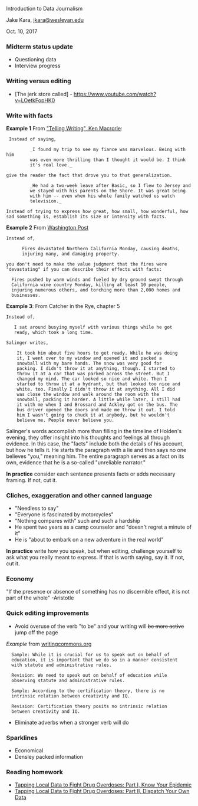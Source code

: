 Introduction to Data Journalism

Jake Kara, jkara@wesleyan.edu

Oct. 10, 2017

### Midterm status update

* Questioning data
* Interview progress

### Writing versus editing

* [The jerk store called] - https://www.youtube.com/watch?v=LOetkFopHK0

### Write with facts

__Example 1__ From ["Telling Writing", Ken Macrorie](https://www.amazon.com/Telling-Writing-Ken-Macrorie/dp/0867091533?SubscriptionId=AKIAILSHYYTFIVPWUY6Q&tag=ad-backfill-amzn-one-good-20&linkCode=xm2&camp=2025&creative=165953&creativeASIN=0867091533):

     Instead of saying,

     	     _I found my trip to see my fiance was marvelous. Being with him
     	     was even more thrilling than I thought it would be. I think
     	     it's real love._

    give the reader the fact that drove you to that generalization.

    	     _He had a two-week leave after Basic, so I flew to Jersey and
    	     we stayed with his parents on the Shore. It was great being
    	     with him -- even when his whole family watched us watch
    	     television._

    Instead of trying to express how great, how small, how wonderful, how
    sad something is, establish its size or intensity with facts.

__Example 2__ From [Washington Post](https://www.washingtonpost.com/news/post-nation/wp/2017/10/09/fast-moving-wildfires-ravage-northern-californias-wine-country/?hpid=hp_hp-top-table-main_no-name%3Ahomepage%2Fstory&utm_term=.1ef3dd08229a)

    Instead of,

    	  Fires devastated Northern California Monday, causing deaths,
    	  injuring many, and damaging property.

    you don't need to make the value judgment that the fires were
    "devastating" if you can describe their effects with facts:

	  Fires pushed by warm winds and fueled by dry ground swept through
	  California wine country Monday, killing at least 10 people,
	  injuring numerous others, and torching more than 2,000 homes and
	  businesses.

__Example 3__: From Catcher in the Rye, chapter 5

    Instead of,

   	   I sat around busying myself with various things while he got
   	   ready, which took a long time.

    Salinger writes,

   	    It took him about five hours to get ready. While he was doing
   	    it, I went over to my window and opened it and packed a
   	    snowball with my bare hands. The snow was very good for
   	    packing. I didn't throw it at anything, though. I started to
   	    throw it at a car that was parked across the street. But I
   	    changed my mind. The car looked so nice and white. Then I
   	    started to throw it at a hydrant, but that looked too nice and
   	    white, too. Finally I didn't throw it at anything. All I did
   	    was close the window and walk around the room with the
   	    snowball, packing it harder. A little while later, I still had
   	    it with me when I and Brossard and Ackley got on the bus. The
   	    bus driver opened the doors and made me throw it out. I told
   	    him I wasn't going to chuck it at anybody, but he wouldn't
   	    believe me. People never believe you.

   Salinger's words accomplish more than filling in the timeline of
   Holden's evening, they offer insight into his thoughts and feelings all
   through evidence. In this case, the "facts" include both the details of
   his account, but how he tells it. He starts the paragraph with a lie and
   then says no one believes "you," meaning him. The entire paragraph
   serves as a fact on its own, evidence that he is a so-called "unreliable
   narrator."

__In practice__ consider each sentence presents facts or adds necessary
framing. If not, cut it.

### Cliches, exaggeration and other canned language

* "Needless to say"
* "Everyone is fascinated by motorcycles"
* "Nothing compares with" such and such a hardship
* He spent two years as a camp counselor and "doesn't regret a minute of it"
* He is "about to embark on a new adventure in the real world"

__In practice__ write how you speak, but when editing, challenge yourself
to ask what you really meant to express. If that is worth saying, say
it. If not, cut it.

### Economy

"If the presence or absence of something has no discernible effect, it is
not part of the whole" -Aristotle

### Quick editing improvements

* Avoid overuse of the verb "to be" and your writing will ~~be more
  active~~ jump off the page

_Example_ from [writingcommons.org](https://writingcommons.org/process/edit/101-eliminate-to-be-verbs)

	  Sample: While it is crucial for us to speak out on behalf of
	  education, it is important that we do so in a manner consistent
	  with statute and administrative rules.

	  Revision: We need to speak out on behalf of education while
	  observing statute and administrative rules.

	  Sample: According to the certification theory, there is no
	  intrinsic relation between creativity and IQ.

	  Revision: Certification theory posits no intrinsic relation
	  between creativity and IQ.

* Eliminate adverbs when a stronger verb will do

### Sparklines 

* Economical
* Densley packed information

### Reading homework

* [Tapping Local Data to Fight Drug Overdoses: Part I, Know Your
  Epidemic](http://datasmart.ash.harvard.edu/news/article/tapping-local-data-to-fight-drug-overdoses-1094)
* [Tapping Local Data to Fight Drug Overdoses: Part II, Dispatch Your Own Data](http://datasmart.ash.harvard.edu/news/article/tapping-local-data-to-fight-drug-overdoses-part-ii-dispatch-your-own-data-1)